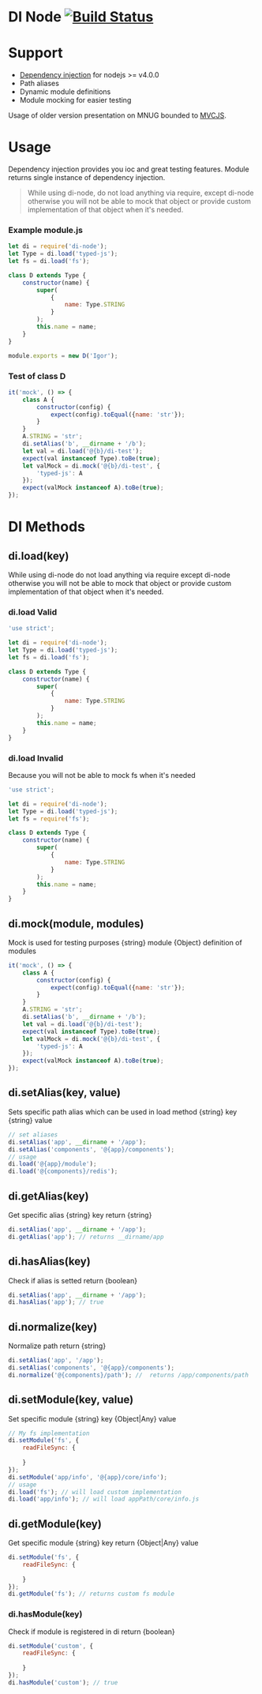 DI Node [![Build Status](https://travis-ci.org/igorzg/di-node.svg)](https://travis-ci.org/igorzg/di-node)
====

# Support
* [Dependency injection](https://en.wikipedia.org/wiki/Dependency_injection) for nodejs >= v4.0.0
* Path aliases
* Dynamic module definitions
* Module mocking for easier testing

Usage of older version presentation on MNUG bounded to [MVCJS](https://www.youtube.com/watch?v=Jc4B39acWYc).

# Usage
Dependency injection provides you ioc and great testing features.
Module returns single instance of dependency injection.
> While using di-node, do not load anything via require, except di-node otherwise you will not be able to mock that object or provide custom implementation of that object when it's needed.

### Example module.js
```javascript
let di = require('di-node');
let Type = di.load('typed-js');
let fs = di.load('fs');

class D extends Type {
    constructor(name) {
        super(
            {
                name: Type.STRING
            }
        );
        this.name = name;
    }
}

module.exports = new D('Igor');
```
### Test of class D 
```javascript
it('mock', () => {
    class A {
        constructor(config) {
            expect(config).toEqual({name: 'str'});
        }
    }
    A.STRING = 'str';
    di.setAlias('b', __dirname + '/b');
    let val = di.load('@{b}/di-test');
    expect(val instanceof Type).toBe(true);
    let valMock = di.mock('@{b}/di-test', {
        'typed-js': A
    });
    expect(valMock instanceof A).toBe(true);
});
```

# DI Methods

## di.load(key)
While using di-node do not load anything via require except di-node otherwise you will not be able to mock that object
or provide custom implementation of that object when it's needed.

### di.load Valid
```javascript
'use strict';

let di = require('di-node');
let Type = di.load('typed-js');
let fs = di.load('fs');

class D extends Type {
    constructor(name) {
        super(
            {
                name: Type.STRING
            }
        );
        this.name = name;
    }
}
```

### di.load Invalid
Because you will not be able to mock fs when it's needed
```javascript
'use strict';

let di = require('di-node');
let Type = di.load('typed-js');
let fs = require('fs');

class D extends Type {
    constructor(name) {
        super(
            {
                name: Type.STRING
            }
        );
        this.name = name;
    }
}
```

## di.mock(module, modules)
Mock is used for testing purposes
{string} module
{Object} definition of modules
```javascript
it('mock', () => {
    class A {
        constructor(config) {
            expect(config).toEqual({name: 'str'});
        }
    }
    A.STRING = 'str';
    di.setAlias('b', __dirname + '/b');
    let val = di.load('@{b}/di-test');
    expect(val instanceof Type).toBe(true);
    let valMock = di.mock('@{b}/di-test', {
        'typed-js': A
    });
    expect(valMock instanceof A).toBe(true);
});
```


## di.setAlias(key, value)
Sets specific path alias which can be used in load method
{string} key
{string} value
```javascript
// set aliases
di.setAlias('app', __dirname + '/app');
di.setAlias('components', '@{app}/components');
// usage
di.load('@{app}/module');
di.load('@{components}/redis');
```
## di.getAlias(key)
Get specific alias
{string} key
return {string}
```javascript
di.setAlias('app', __dirname + '/app');
di.getAlias('app'); // returns __dirname/app
```
## di.hasAlias(key)
Check if alias is setted
return {boolean}
```javascript
di.setAlias('app', __dirname + '/app');
di.hasAlias('app'); // true
```
## di.normalize(key)
Normalize path
return {string}
```javascript
di.setAlias('app', '/app');
di.setAlias('components', '@{app}/components');
di.normalize('@{components}/path'); //  returns /app/components/path
```


## di.setModule(key, value)
Set specific module
{string} key
{Object|Any} value
```javascript
// My fs implementation
di.setModule('fs', {
    readFileSync: {
    
    }
});
di.setModule('app/info', '@{app}/core/info');
// usage
di.load('fs'); // will load custom implementation
di.load('app/info'); // will load appPath/core/info.js
```

## di.getModule(key)
Get specific module
{string} key
return {Object|Any} value
```javascript
di.setModule('fs', {
    readFileSync: {
    
    }
});
di.getModule('fs'); // returns custom fs module
```
### di.hasModule(key)
Check if module is registered in di 
return {boolean}
```javascript
di.setModule('custom', {
    readFileSync: {
    
    }
});
di.hasModule('custom'); // true
```





